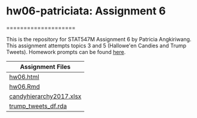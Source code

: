 # hw06-patriciata: Assignment 6
====================

This is the repository for STAT547M Assignment 6 by Patricia Angkiriwang.
This assignment attempts topics 3 and 5 (Hallowe'en Candies and Trump Tweets). Homework prompts can be found [here](http://stat545.com/Classroom/assignments/hw06/hw06.html).

|  Assignment Files  | 
|--------------------|
| [hw06.html](https://github.com/STAT545-UBC-students/hw06-patriciata/blob/master/hw06.html)| Knitted html file (please download) |
| [hw06.Rmd](https://github.com/STAT545-UBC-students/hw06-patriciata/blob/master/hw06.Rmd)| R Markdown file |
| [candyhierarchy2017.xlsx](https://github.com/STAT545-UBC-students/hw06-patriciata/blob/master/candyhierarchy2017.xlsx)| Datafile used for Part I (Topic 3) |
| [trump_tweets_df.rda](https://github.com/STAT545-UBC-students/hw06-patriciata/blob/master/trump_tweets_df.rda)| Datafile used for Part II (Topic 5) |
